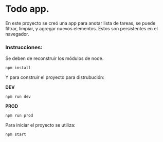 # Todo app.

En este proyecto se creó una app para anotar lista de tareas, se puede filtrar, limpiar, y agregar nuevos elementos. Estos son persistentes en el navegador.

### Instrucciones:

Se deben de reconstruir los módulos de node.

```
npm install
```

Y para construir el proyecto para distrubución:

__DEV__
```
npm run dev
```

__PROD__
```
npm run prod
```

Para iniciar el proyecto se utiliza:

```
npm start
```